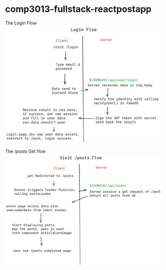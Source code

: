 # comp3013-fullstack-reactpostapp
The Login Flow
![login flow image in png](images/loginflow3013.png)

The /posts Get flow
![get posts info flow image in png](images/visitpostflow3013.png)
